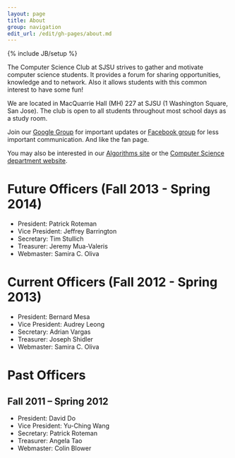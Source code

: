 ```yaml
---
layout: page
title: About
group: navigation
edit_url: /edit/gh-pages/about.md
---
```

{% include JB/setup %}

The Computer Science Club at SJSU strives to gather and motivate computer
science students. It provides a forum for sharing opportunities, knowledge and
to network. Also it allows students with this common interest to have some fun!

We are located in MacQuarrie Hall (MH) 227 at SJSU (1 Washington Square,
San Jose). The club is open to all students throughout most school days as a
study room.

Join our [Google Group](http://groups.google.com/group/sjsucsclub) for
important updates or
[Facebook group](http://www.facebook.com/home.php?sk=group_153710221335288&ap=1)
for less important communication. And like the fan page.

You may also be interested in our
[Algorithms site](http://topcoder.csclubsjsu.com/) or the
[Computer Science department website](http://cs.sjsu.edu/).



# Future Officers (Fall 2013 - Spring 2014)

* President: Patrick Roteman
* Vice President: Jeffrey Barrington 
* Secretary: Tim Stullich
* Treasurer: Jeremy Mua-Valeris
* Webmaster: Samira C. Oliva

# Current Officers (Fall 2012 - Spring 2013)

* President: Bernard Mesa
* Vice President: Audrey Leong
* Secretary: Adrian Vargas
* Treasurer: Joseph Shidler
* Webmaster: Samira C. Oliva
 
# Past Officers

## Fall 2011 – Spring 2012

* President: David Do
* Vice President: Yu-Ching Wang
* Secretary: Patrick Roteman
* Treasurer: Angela Tao
* Webmaster: Colin Blower

